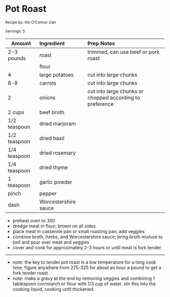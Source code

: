 # Pot Roast

<small>Recipe by: the O’Connor clan</small>

<small>Servings: 5</small>

| Amount       | Ingredient           | Prep Notes                                               |
| ------------ | :------------------- | :------------------------------------------------------- |
| 2-3 pounds   | roast                | trimmed, can use beef or pork roast                      |
|              | flour                |                                                          |
| 4            | large potatoes       | cut into large chunks                                    |
| 6-8          | carrots              | cut into large chunks                                    |
| 2            | onions               | cut into large chunks or chopped according to preference |
| 2 cups       | beef broth           |                                                          |
| 1/2 teaspoon | dried marjoram       |                                                          |
| 1/2 teaspoon | dried basil          |                                                          |
| 1/4 teaspoon | dried rosemary       |                                                          |
| 1/4 teaspoon | dried thyme          |                                                          |
| 1 teaspoon   | garlic powder        |                                                          |
| pinch        | pepper               |                                                          |
| dash         | Worcestershire sauce |                                                          |

- preheat oven to 300
- dredge meat in flour; brown on all sides
- place meat in casserole pan or small roasting pan; add veggies
- combine broth, herbs, and Worcestershire sauce; bring broth mixture to boil and pour over meat and veggies
- cover and cook for approximately 2-3 hours or until meat is fork tender

---

- _note_: the key to tender pot roast is a low temperature for a long cook time; figure anywhere from 275-325 for about an hour a pound to get a fork tender roast.
- _note_: make a gravy at the end by removing veggies and combining 1 tablespoon cornstarch or flour with 1/3 cup of water. stir this into the cooking liquid, cooking until thickened.

<!-- Tags:
- beef
- pork
- vegetables
-->